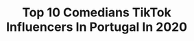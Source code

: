---
title: Top 10 Comedians TikTok Influencers In Portugal In 2020
description: >-
  Find top comedians TikTok influencers in Portugal in 2020. Most popular hashtags: #comedy #coronavirus #vine #meme.
platform: TikTok
profiles:
  - username: "aaatchim"
    fullname: >-
      margarida
    location: "Portugal"
    followers: 301311
    engagement: 2799
    commentsToLikes: 0.026749
    id: ck8ttzv9ts8w80j78hgzaal24
    verified: false
    hashtags: "#brasi, #forayoupage, #pov, #funny"
  - username: "betsaida1011"
    fullname: >-
      betesaida10
    location: "Portugal"
    followers: 8219
    engagement: 2733
    commentsToLikes: 0.056407
    id: ck9ergvdt1pj70j78ct7jtot4
    verified: false
    hashtags: "#balan, #coronavirus, #transi, #dancingchallenge"
  - username: "diogoreiss"
    fullname: >-
      ∂iσgσ rєis
    location: "Portugal"
    followers: 259411
    engagement: 2152
    commentsToLikes: 0.023622
    id: ck83zbol5zgoh0j78r8satnx7
    verified: false
    hashtags: "#ironic"
  - username: "_cookieoficiall_"
    fullname: >-
      𝕊𝕦𝕟𝕤𝕙𝕚𝕟𝕖🌞
    location: "Portugal"
    followers: 159542
    engagement: 2865
    commentsToLikes: 0.035907
    id: ck8ts7ixvr5e70j788dxsgxbw
    verified: false
    hashtags: "#hamster, #dueto, #brasil, #comedy"
  - username: "constanzaariza"
    fullname: >-
      ❥Constanza Ariza❥
    location: "Portugal"
    followers: 618056
    engagement: 2110
    commentsToLikes: 0.017970
    id: ck83zbke6zfil0j788ewd8cyv
    verified: true
    hashtags: "#horror, #makeup, #summer, #bikini"
  - username: "cat.barbiee"
    fullname: >-
      catarina barbie
    location: "Portugal"
    followers: 192909
    engagement: 2594
    commentsToLikes: 0.009932
    id: ck8p1ftzjl76n0j78pk4txpo5
    verified: false
    hashtags: "#dueto, #samsung, #trend"
  - username: "andre25silva"
    fullname: >-
      André Silva
    location: "Portugal"
    followers: 30886
    engagement: 1616
    commentsToLikes: 0.019340
    id: cka0uj7k0uinw0i78vbmd4s1f
    verified: false
    hashtags: "#meme, #titanic, #chuva, #calor"
  - username: "4150og"
    fullname: >-
      OG 🇲🇽
    location: "Portugal"
    followers: 224779
    engagement: 3641
    commentsToLikes: 0.012005
    id: ck8nj0yno86iy0j78b1yccgze
    verified: true
    hashtags: "#zoom, #corona, #dancition, #coronavirus"
  - username: "danielacouto96"
    fullname: >-
      Daniela Couto
    location: "Portugal"
    followers: 198258
    engagement: 941
    commentsToLikes: 0.047399
    id: ck8tpcos7pwyx0j78tqqub4aa
    verified: false
    hashtags: "#desafiodos6s, #quarentena, #selfiecomemoji, #eusotroxa"
  - username: "laranjinha_official"
    fullname: >-
      LARANJINHA
    location: "Portugal"
    followers: 11722
    engagement: 1579
    commentsToLikes: 0.021814
    id: ckai837gm2r1g0i78h8ovn7s6
    verified: false
    hashtags: "#guine, #tendecia, #coronavirus, #forupage"
---